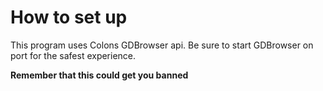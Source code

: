 # How to set up
This program uses Colons GDBrowser api.
Be sure to start GDBrowser on port for the safest experience.

**Remember that this could get you banned**
